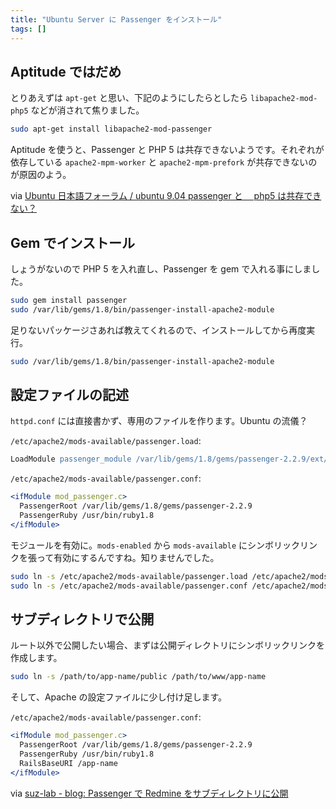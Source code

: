 ```yaml
---
title: "Ubuntu Server に Passenger をインストール"
tags: []
---
```


## Aptitude ではだめ

とりあえずは `apt-get` と思い、下記のようにしたらとしたら `libapache2-mod-php5` などが消されて焦りました。

```sh
sudo apt-get install libapache2-mod-passenger
```

Aptitude を使うと、Passenger と PHP 5 は共存できないようです。それぞれが依存している `apache2-mpm-worker` と `apache2-mpm-prefork` が共存できないのが原因のよう。

via [Ubuntu 日本語フォーラム / ubuntu 9.04 passenger と　 php5 は共存できない？](https://forums.ubuntulinux.jp/viewtopic.php?id=5341)

## Gem でインストール

しょうがないので PHP 5 を入れ直し、Passenger を gem で入れる事にしました。

```sh
sudo gem install passenger
sudo /var/lib/gems/1.8/bin/passenger-install-apache2-module
```

足りないパッケージさあれば教えてくれるので、インストールしてから再度実行。

```sh
sudo /var/lib/gems/1.8/bin/passenger-install-apache2-module
```

## 設定ファイルの記述

`httpd.conf` には直接書かず、専用のファイルを作ります。Ubuntu の流儀？

`/etc/apache2/mods-available/passenger.load`:

```apache
LoadModule passenger_module /var/lib/gems/1.8/gems/passenger-2.2.9/ext/apache2/mod_passenger.so
```

`/etc/apache2/mods-available/passenger.conf`:

```apache
<ifModule mod_passenger.c>
  PassengerRoot /var/lib/gems/1.8/gems/passenger-2.2.9
  PassengerRuby /usr/bin/ruby1.8
</ifModule>
```

モジュールを有効に。`mods-enabled` から `mods-available` にシンボリックリンクを張って有効にするんですね。知りませんでした。

```sh
sudo ln -s /etc/apache2/mods-available/passenger.load /etc/apache2/mods-enabled/passenger.load
sudo ln -s /etc/apache2/mods-available/passenger.conf /etc/apache2/mods-enabled/passenger.conf
```

## サブディレクトリで公開

ルート以外で公開したい場合、まずは公開ディレクトリにシンボリックリンクを作成します。

```sh
sudo ln -s /path/to/app-name/public /path/to/www/app-name
```

そして、Apache の設定ファイルに少し付け足します。

`/etc/apache2/mods-available/passenger.conf`:

```apache
<ifModule mod_passenger.c>
  PassengerRoot /var/lib/gems/1.8/gems/passenger-2.2.9
  PassengerRuby /usr/bin/ruby1.8
  RailsBaseURI /app-name
</ifModule>
```

via [suz-lab - blog: Passenger で Redmine をサブディレクトリに公開](http://blog.suz-lab.com/2009/05/passengerredmine.html)
